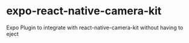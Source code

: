 # expo-react-native-camera-kit
Expo Plugin to integrate with react-native-camera-kit without having to eject
